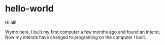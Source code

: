# hello-world 
Hi all!

Wymo here, I built my first computer a few months ago and found an interst.
Now my intersts have changed to programing on the computer I built. 
